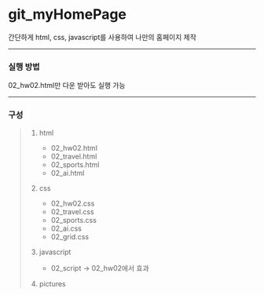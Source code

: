 # git_myHomePage
간단하게 html, css, javascript를 사용하여 나만의 홈페이지 제작

---
### 실행 방법
02_hw02.html만 다운 받아도 실행 가능

---
### 구성
> 1. html
>    - 02_hw02.html
>    - 02_travel.html
>    - 02_sports.html
>    - 02_ai.html
>
> 2. css
>    - 02_hw02.css
>    - 02_travel.css
>    - 02_sports.css
>    - 02_ai.css
>    - 02_grid.css
>
> 3. javascript
>    - 02_script -> 02_hw02에서 효과
>
> 4. pictures
